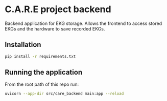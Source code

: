 # C.A.R.E project backend

Backend application for EKG storage. Allows the frontend to access stored EKGs
and the hardware to save recorded EKGs.

## Installation

```bash
pip install -r requirements.txt
```

## Running the application

From the root path of this repo run:

```bash
uvicorn --app-dir src/care_backend main:app --reload
```
